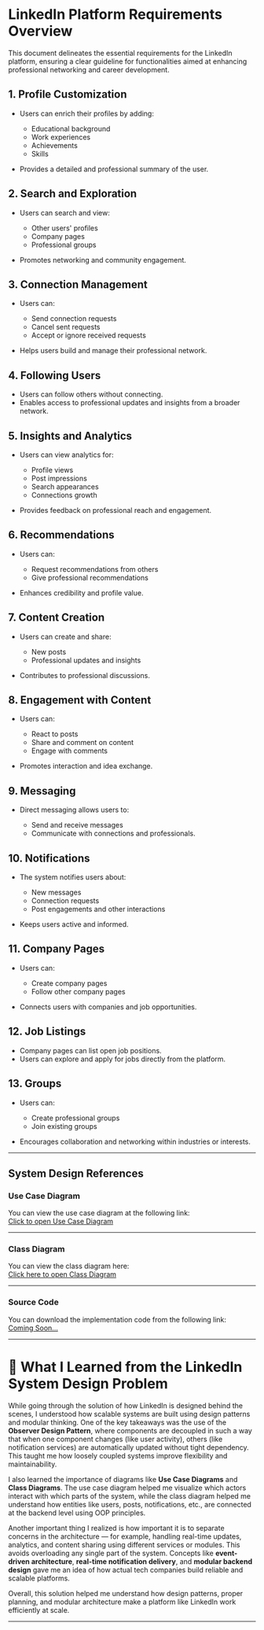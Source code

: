 # LinkedIn Platform Requirements Overview

This document delineates the essential requirements for the LinkedIn platform, ensuring a clear guideline for functionalities aimed at enhancing professional networking and career development.

## 1. Profile Customization

* Users can enrich their profiles by adding:

  * Educational background
  * Work experiences
  * Achievements
  * Skills
* Provides a detailed and professional summary of the user.

## 2. Search and Exploration

* Users can search and view:

  * Other users' profiles
  * Company pages
  * Professional groups
* Promotes networking and community engagement.

## 3. Connection Management

* Users can:

  * Send connection requests
  * Cancel sent requests
  * Accept or ignore received requests
* Helps users build and manage their professional network.

## 4. Following Users

* Users can follow others without connecting.
* Enables access to professional updates and insights from a broader network.

## 5. Insights and Analytics

* Users can view analytics for:

  * Profile views
  * Post impressions
  * Search appearances
  * Connections growth
* Provides feedback on professional reach and engagement.

## 6. Recommendations

* Users can:

  * Request recommendations from others
  * Give professional recommendations
* Enhances credibility and profile value.

## 7. Content Creation

* Users can create and share:

  * New posts
  * Professional updates and insights
* Contributes to professional discussions.

## 8. Engagement with Content

* Users can:

  * React to posts
  * Share and comment on content
  * Engage with comments
* Promotes interaction and idea exchange.

## 9. Messaging

* Direct messaging allows users to:

  * Send and receive messages
  * Communicate with connections and professionals.

## 10. Notifications

* The system notifies users about:

  * New messages
  * Connection requests
  * Post engagements and other interactions
* Keeps users active and informed.

## 11. Company Pages

* Users can:

  * Create company pages
  * Follow other company pages
* Connects users with companies and job opportunities.

## 12. Job Listings

* Company pages can list open job positions.
* Users can explore and apply for jobs directly from the platform.

## 13. Groups

* Users can:

  * Create professional groups
  * Join existing groups
* Encourages collaboration and networking within industries or interests.

---

## System Design References

###  Use Case Diagram  
You can view the use case diagram at the following link:  
[Click to open Use Case Diagram](https://viewer.diagrams.net/?tags=%7B%7D&lightbox=1&target=blank&highlight=0000ff&edit=_blank&layers=1&nav=1&dark=1#R%3Cmxfile%3E%3Cdiagram%20name%3D%22Page-1%22%20id%3D%22oovZTRu26K2mrrZIscwE%22%3E7V1bd5u4Fv41eWwXkrjYj2nSzJk5M%2Bt0tatrzjwSo9hMMXIBp8n59UdcY7ZEjLEk5Ewf2oAMMtb%2B9O29P124Ijfbp1%2BycLf5g0U0ucJO9HRFbq8wXmJC%2BJ%2By5Lku4WVNyTqLo7oMvRR8if9Hm0KnKd3HEc17FxaMJUW86xeuWJrSVdErC7OM%2Fehf9sCS%2FrfuwjUVCr6swkQs%2FTOOik1Tih3n5YN%2F0Xi9ab%2Fabz%2FZhu3VTUG%2BCSP246CIfLwiNxljRX20fbqhSdl8bcPU990NfNo9WUbTYswN%2F44%2Bfvj07T%2FP6e77L07%2BmX1dff36rqnlMUz2zS9uHrZ4bpsgY%2Fs0omUlzhX58GMTF%2FTLLlyVn%2F7gVudlm2Kb8DPED5vqaFbQp8HnRN2v58ChbEuL7Jlf0tzwjreuV9%2FUoWbRtOEPmQ02vfZfNqVhY%2Fl19wUvbcMPmuY5oakWrqSt%2FIR%2F8YcHxn%2FaYaP53%2Fes%2FeBdXqH6ml9A%2FN1T1Ujt5%2Fxo3fytKrpvC77m9CbMKb%2FnNg7XWbjlR%2ByB%2F%2Fd7nH6j0a8pP%2FzynBd0297Kf9M9rI6X1Y%2FWFgPTciMVffuFSbxO%2BfGKG4tmvKA0Zcz7w3XzwTaOovJ2KRD6UFGBhQXx3vfB4CJPBIPrIxELRBcSlstBJOS7MB2DBEQGkHAdRfyZ9rsoLErrh6tNTB%2FpllZWbI1af8uAUfkP4Ow4ZCLFfXWJQVclEusgLOmpC13WQS0vnNFRx5qHPu1oFtOUt%2FDILmfUOr4LrOOR%2Ba0jczl6rJN%2Fi8sHstAwCCHYb%2BQuzqhlsDHL7DL2ECd2dppl20e6TmOBaYg5Sov2q7CIWWqlcQLIaDb0G1lgCBspja7LdISf3Sds9Y03By9q8h3k16d3JV3VsdNBs%2FWDKt5Q2fN%2FyxMeFzWnfx1%2BdvvUO3tuz57i4uA2fvZXU395%2FHJTedLeU%2F8KGgkpEjAX%2F6Vsn63oiJCpCLM1LY6z0DACnPeO4yxFm%2FuNfTOacPg%2B9h9ZZvTmKz6xuOpAgz5zgQFy6h%2Fb3HeYcMGq3MWxqurmeKWq9kL28JDT3jUVVrv2OQe%2Bnkn4djAsLdDh0HlfBpKvYbE8%2BcRjLf5zy7xENT47hrUfoDwl6qPK96cCNPCCflVBGwNYBVB%2FDn5FPXZ9Iduj%2FOrUX9ch2%2Bf%2BYVZkO5eCbDFdCaYi21%2B6oJO0wqNVyA5moF50Ndb%2Fv8Qap0QaSrHbar72YxcKIcHksMH3YFVQybICuwsJdhWlJLc0oVUyktEV2245wO3NSAQFbLGcPyMZFijPts1n%2Bn1P87KOz%2FYbJ4AjCRYYB%2BmUJ1crurtU2wTzS8dIFCc%2FPhW8GXONflnuZY9GnFGYb6pKWicOnftLqq89ve%2B8wQhHvZTDQodTDmACvoSedLRT9vx%2BVaSLq484ZWUOF%2BEZsDlBNerjcqJcpRKbaHwCNIDNBgRlDOljjTFkQABcl4upcBWQb6P0hDTK2mHjCu%2FidcqyMphs5ohU%2FtCJ08e4sNg5gvEh4shG7lyzzvH8CRCD1so5IV2YibxRJjIcv4harjEfcUroMeAjTguAlPqI0fJv3QvMxC8uyC0JbhWj0x2CB9EKVWPt8YtMxlVEH59YlZGG%2FN9v7N5KuugccGcALKELJKELaCiFdCHTHxWZ5IElCWcXfLdP20Nnn9PMTuOAMRWycOZ3txoFtseYlvYI0zB5LuJVbqdRIPt1vHrMwWrsMQqUNWcwBgqz1abpJtwkd2vuaHflwd%2FsvvxTTjZWb6qyltbtq5q2KZgOB7PHRliB7jZkunb2zF3UKNd3GQ1XZZ27yjNdosnc%2BeU4LMpxBkxWK6cXajVvLEdqtJooVKnL6qvJavkmrDJ6LZ1LhVmgtk3Q%2FNPUsEaxpesyTpW513a509WRtFiIzJ%2B9Y%2F0Cy5bmebnk6SJM4lrQaWST41R1Gu5wKsfzN8%2B5%2BZ%2BEho8lq1Vhn5UWEryNP%2F9wKtYoK9TCWJnCNkf2ZrBuAE0jF4zb1VSGjKNRYGjjNov7iw9lhUCm%2BRjuLxplBZqG90kVU8d5fVQvsLXRNnBytlzyIUujttE4b6eKnC9hQhVpZy9ZNC%2BEyLQD2EjigAoY5jgcTjkYa8FXGmaHzD0hZPygOzY4IQTOMBZHQSYv7jA%2FoEKk6ki4Lftk060Pz%2BJ0lewj2hWue5eoXyCeUc5KlReo0bUrG6JqGu%2FDlXdb1rUvWN50gjJFKTL2jd6whJXT4FOWlrU88C4DilSQjEf8PsksiCuQzFLCMdoWlSOiUTaBtO%2BkrIgfYosX%2BpF2VZ1FMzeJTEH56QVeabHWlR%2F3AjX6zXgBz%2B1jizhwLt%2F4YXUAU4JNTwskUtHopxcY5QWWcJacZJjKsBfQKTgNza66AHeAYZeVyRu%2BWXegUXlKq%2FH5Wke%2FAOtAFrRguINolJ5q67wMelQGem%2BnaVA%2Fm5aPc3hmTaNAgkLHRHXZ%2FCMtYtThsK62PUhs0EBk4tTP6Pc1DaRhxRHRryfHgxYNpF3j34Ws0ze4cP0jVemOfl1RmOsiXIhNbtPfw3ua6AtlB7t%2BE3k1N191zXQIq9d63TBTOO85oYNlI%2BfhxMC6D3fEtpM%2FqUQ2p2YElfjmqMT1QHAhLIobTSUEjl8aX1%2Fnivrb26IS90jQcZlU8lOTO5VKRi91qVMoU5ocnDE8OSohcKmucU3OFTW5N0Yl5C1SybSN0GakEqW0MDpZWQz4ESO0QKbTAlwBR5BpWhAFwzdGCwNp7GXTwvlCInYH1KqvJ0wnzDfhrjzcb5PrVcEOrV8h5RPL40oh5tTEioJtJfAoGBCv2L5I4pTedK9PULUwAXkBHFuRSVgyxR672jQsV6Y8DlN8M9Q0yNtj%2BfdVrpRpr54i%2BkRIWB8C348wmj%2BFusQtzrQT6GkSpCrzjXGf7vFYWaeh4aagBEHnNt3OxIGism47e6Kqd46d9YdXI7YNOC7LmCUCx5sMEOIt%2BkTgt%2FtOGAPIaQKiOiKYvhHlXIY%2BYyNKRFxoaGza0NgAEyCTPOBYBo%2FF5D12Axjhjd2nlFsrfD64rMlNXvFu8Jvah36BW12nYvCdpi1ehBta2AU%2FgibHo0th%2FyXTE7A92dS7y8aHYxk%2Bztix0Udgc%2FsF3E1POz5OExTtd14j9u40jI7J7CG8SEaoSpnzGnpozc7rtLcm2A8%2BNDDmMJ%2FrmpxiW%2BC6TnvzwAWgw7UNHZPz68APQFV4nOM6mZoC4aFdI9SkVoW1IW5C88p%2FKnVece8u0%2BNk3lwy74jFqpapO0RYijLdCQmpmG47t05PLw8YZAFsW4gi7IQ4PnsSJtGMlP5Od0LCzB%2FPhBPy1UrIVjghy9IzcYaFfvipwwd%2Ba%2BRkW4RMFEbIaNzb3U5P3iE5ucgIORlRnk2Cz7JhD%2BLCN12OpyY3OFKVdmp6e7qzdfNk3MnktMAQH8g0PkzozobxcXyBnOH8err418bkHT5Mi3%2B%2BCWnYLD6IbeNWwfSRianD6urwoVYcHmvn2awHd%2FJyJ%2Fdt4YXvxrv2P2yCKzTdZNUdC1vBjFQ9T00pEMwokBm5Q62mOvsitnmlDrhY9YxocW7GaKd%2FqQ4G0IzBALaJk%2FBy6U0Ex9C0N3Pg0CSSzgmOeTMJYdfQyXEiaTdk6apyDEukAX5TPmXEzgkmfcr0vRSEoMj0wF6gSb6ckzZmXt8DtfPJ4IAwM744PlCsXs7MGiNWQ5tkjelDbkezYO3AUCxb%2FrOBgeGKQHfyOiAMZ4p4phd%2BBpoUyxkdCp7XoQC5gwTTZ4oEEBy%2BYXBomss6JzjmlbMhOBZwRf74%2FbEF6oBKiXZ0nL%2FZ6OD2DV%2Be84Ju3%2BQGDpDzsd%2BGAzNu3xCc%2F36cQVteR9t49O7KF21K%2BZtdDZuy3VLgjQR7eF7tgMBgz5%2B8qhdyv1CTbsJeyDRHRRt3d6%2B%2FtHrLbgcIexa8B3OBlXbXsV3vDURA8%2FcntWLcxZlucmaD4ftohTU1qoaE4RcF500y5acZK3nv5XJOVJs%2FWFTuJ%2Ffx%2Fw%3D%3D%3C%2Fdiagram%3E%3C%2Fmxfile%3E)

---

###  Class Diagram 
You can view the class diagram here:  
[Click here to open Class Diagram](https://viewer.diagrams.net/?tags=%7B%7D&lightbox=1&target=blank&highlight=0000ff&edit=_blank&layers=1&nav=1&page-id=gvQBDodTHc6R1Ic5NaMH&dark=1#R%3Cmxfile%3E%3Cdiagram%20name%3D%22Meeting%20Sheduler%202%22%20id%3D%22QbBu87doMeKY3cXJm_e1%22%3E7Vtbc6M2FP41zCQPnuFiE%2BfRdjbb7cx2Zuu0fdyRQcZqBKKSfOuvrwQSBoPXl4asRfwS8NHlXHQ455OOYnmTePOZgnTxlYQQW64dbizvyXLdvmPb4iEp25zi%2Bn4%2Fp0QUhTnN2RGm6F%2BoiGpgtEQhZJWOnBDMUVolBiRJYMArNEApWVe7zQmuck1BBGuEaQBwnfoXCvlCUV2tmGz4BaJooVn7uiUGurcisAUIybpE8j5Z3oQSwvO3eDOBWJpPGyYf93ygtZCMwoSfMsBeut%2B%2F%2FTnebNcz9iv4Pusl0289NcsK4KXS2HJ9LOYbp1JkvlWG8P9ZSjnHMaARSixvZKeb4mePk1SQ%2BhmJww3vAYwi2SsQskEqqLsZxFuknhmf2T5hToQ%2BTbxlQ49lLjISHdycX33mP5hgqSYT5sjnq%2FIQ5BpfQUv3aQsqJdFeqRk5ZZ4Ngs4IDSHtqYYRI1iuwQ9scI6tMZzzwtiHp9RW3Jfdqw9JQKxMyjhFSXTcdjU7%2FVwFYAwQNlqDdB0aLT9S4qNM2HNl%2FxBfGYUsJUn4Qr4kK8QBRyS5u68axoy1LhT5CiEXzmqmFsECBq8TkecT4UTnq%2BBWhHdXkHIkUMMoz3tPWUIcqyz4lEs%2FJqLXHGcQYI5EahaOz2PxeHLE63qBOJymIJAzrgWaKtjIueHmYNJ3CighUBgkMeR0K7roAY%2BDfIgGYAOFRtYlNDNUfRYlIFMgMKAQVFTMvcMY4kXBjDMgh9tByPFF8hQa3WDH6V8g44DyF6SxRwg4tCSEfZYYX5JNCykilLyVOqaEl4He3OjwosNNObw82vXw4tiDlsKL18HwovPULbyc%2FjXGOTphuWmthzFGjFsPYpCtgMt1BJgZ7UYoGParSMOz60jDtRuQRnFI9OahoN%2FBUKB893dC4ls0eK8N6k%2FeqgDxsSK%2BNVeDGSGvMNQguSkknw6gr0w1xEYrgDCYYfXlCl1xAfzU1zrlGRq8BtW6km4GdjXd%2BH4debqDpnQzbAt5%2Bt1NN51KNaJVWrz615Rc07bwVAKLjM1ZSOPa1EA6n2Ss2ssubevBlrO%2Fs7qm5DRtqTjQ%2FmKsRA6ATXn%2FtFrdtSnE8t14xshMDX4IB251m9IQEArganSpg8JYILRnSuKL1TAFFe6XO3x9Plk5j2wqd%2Bi6yJujwocOosLfCEdz4QCyiHncjwyChrdTiIOyJ6U1f9mmsF1I0vaRCoW5IsfrNSwFSbPvgeA1omSZhL2AYKLgAKcgYTpgSacttWEZb3ohoK93NJrdCWYTK7tJlj3u86dsyTau8kf55f7%2BkPYgluEzmbG0avRc9Ft6PwblshsZsBzUzEz0UpcJSAKI%2F58upmT7%2FZKD33C5wXUaz4DayvbDDmZ7fYgZLGC4xLcq5Hln97pya%2BdWPr2Ue2XBRR4MqR18fiRU2cgfzEFmKEdoBBLESut04bb%2BQzg1U5HA6F2xrElJRzZT%2BiBL80YvAIUYAgYvWwNTIIrrexWI4theHaN47rtewHzsPEaRb1vG4e2KxAVRnVbKP2egviuLL0uRwd%2Bv5PB%2B6KvpKtuFRbqP4de3Hf5V6gLC0Fz8lddUuo1d%2FOEp2KXpjk172EVP3ABeTsUQnn%2FsipQmTDBgDDIxhsyt0rVhewcz5I99pNEEKapesecBEj5VV1SvfoGl9p0kRmEohzeufXYoDaUZ7bfxBHevrOb0nbon%2BA8NnuCd7wji5%2B6forO2z7t%2FLvc%2B%2FQc%3D%3C%2Fdiagram%3E%3Cdiagram%20id%3D%22685GCaHP-3-aFwweSdOf%22%20name%3D%22Meeting%20Scheduler%203%22%3E7Vzfd5s2FP5rfE7z4Bx%2BYz8mTrN1O93apN3aveTIINtqADEhJ%2Fb%2B%2BkkgMAJsY2Js4%2FolhouQdK8%2B7v2kK6Wnj%2FzFLwSEs4%2FYhV5PU9xFT7%2FraZqpaib74ZJlItF1XUkkU4LcRKauBI%2FoPyiEabE5cmEkFaQYexSFstDBQQAdKskAIfhVLjbBntxqCKawJHh0gFeW%2Fo1cOhNSTVFWD36FaDpLm7bSJz5ISwtBNAMufs2J9Pc9fUQwpsmVvxhBj5svNUzy3v2ap1nPCAxonRe%2B%2FqY%2B%2Ff7wGXxSPfht7us%2Fnv7EfVHLC%2FDmQuOeZnmsvtuQd5kuhSGsf%2Be8n7c%2BIFMU9PQbJVxkt32KQyYyYhGFC9oHHpryUg7rGyRMuqqBXU3Fb9zOuCiYYKZPVdv8QT%2BKIXLDCmhJe%2BWav0asSVEZM0dSn9wGE5faZbKwKJsR3pMUlWlDar7Nio6OMXEh6YsHNxH2%2BBhssMEutvbghGbGXl9lasVi3%2FXyKwHwhUkjSlAw3W67kp2OqwD0AfI6rUH46na6%2F0h0H8Wd3bXvP8VXRmAU4sD9gj8EL4gCinDw7ko2TDfGOlPkI4SUgbWbWjgz6DyPWJwPGIh2V0GTOq%2B9QEIRYw03Sdy7iwPirYiCd0nvbzErNfFiCjBBLDQz4FOf%2Fdyp7PJ1hih8DIHDa3xlbCprhtcNF2uDvppRCcbCIPYhJUtWJH3BGAoKJhhYRkdec3RmIMrMckwmo2BAUKhpVvmKZLALwTN24BzaGXKOD7xNptGFd9T%2FBCMKCP2CUvLhAgp7HJ33nORzcdd8CvMl%2B1KnK%2F7FVLRr2cGoytBORXkfM1TKPkZVzJZ8jH6GPiaNVhcfU%2F%2BT9BOOEiWm7dm3Hopoz2YvKYK%2BnIaXGZPz8AdDXfYGtlqmG5pSQTdUpS26YZyhKxDYfcDYv3iDQ01TjzxhAexjRXTZXQ3GGD9DN2XKVS65Pos%2BMdVQdPMCkAfGnvhyma5exv7E1%2FpIY0p4CqqdTbhJw0tGPu2KeGNWxZtBW9TTPN94c1axhj3lFpf%2FdiXYtN15wplF3MxOVOPU1EBpQImbai%2B8tK1HNB%2F%2FiNObvKXHlnIE7Q%2FGCwsCsCrw10vZnZpCUTIdjxvqpgYb%2BcAlfZN7BbiMuXY640GgzyjaPcF%2BYzW6QgtNRaaFVlXSY1iV9DDbWoWwzpAV%2FoEpmjAA8Fzmdhx1iBpeliHW9j3IjfmXZQjbpSRtr6kQmCiyPWsThSCoxh5wnqcEzwO372APCzpACQii1GFx0Oaeedzf9F1Ant%2BR6fgda2zUizeUxT9XyS9%2FEk9c%2BU3%2B4upqnfbA5%2B4zGEehbPSk65fwvo3KxRszYN6pdTPQc11GIHCg9zZduhLth7oc7fWqnINauQbUVrS3zzDap6uYzgy6c%2B%2BShtxt8T5N3SqJlevnck%2FMufCFITGDT5aEpIn82hjUDeUwmYIARblxajit%2FylAHQlP0OlZMU9KcSB3s%2FdOHOY7PQAEehBEsNkYdIWiqIYm74uwjDJH0bWDbsMcnD1H4VfLiMLLHokGXp1I6Z8dWN%2BJ%2BZc5i%2BCHSzkcjn1V7WVrmKT7OXB9meGfpC7AdbvLv5Kcyrlzl9ImG6O8v1uv2mSzF%2FLy%2Bekp%2Bmt5a7%2F%2FqhkP6J%2B%2BEUz0ynOrBYOyb%2BSGnwBmdy4CPj%2ByNOOY4Nv072PjxVZjd%2BLYsWbI9owXdSHvhcLLLRD9lr7Drr9z%2BbUp7u4WuWJ3S3GT9Am6pTPGBduzfuM5ceAGtqZXj1E%2BoWUJYzNGzfzBi9xm1QiI6j7hOBGRjbdqFPbwWoVRTDorXsufOC7WZGjG5poo%2BzAhLdUUQyLTsjlKqk4adRclBxl9q3BezDaH15bebPxLm8EPPPxVO7%2FXD7%2FjgShCTp3RVfKju3Fs2QiSZQYIfpNDBL9dvRbfteA5xFp0YusN5aytGEuT43kXb%2B7L6ZiFc4p6U6eTHS9Iw1Vxlb9l1FWt%2Fe8FdbJP0TY7lQx4ytGAZ9UE3nbn1ibwzEK004eNgWcVgFfcTNIy8KoWdNYDL8ABrOXrsui13dvtETzmMUFh24XVusYMyBwMZEwY9TDBRgksc8VCXiBa32OzELbTdlYQS2rcK%2BCG7QDujcFVPZyHM2p6uKOCeWAXD%2Bg2Da3DwiL28MCRNZ1NvpHPK034%2FLWiyPHX0tRWAjCv5BMkiBmLr8HuG7JaTcgaWyHb1oxDVZt624G5raa2AVp17PztHlHd3SMqJ%2B4R7WN6RFXXiy5Raxrg9UHBJ9oHhtxuk9x9rnHIzLCuN1w5wO8SGE9mHjw4mOdTLXMLeGrDcKAeGYZVpx4PE5o7BkO1Jgy3e8i9wXBYiMBmU2%2FIJ8Gba2obhlXHLDo7Bz7uwohVXEdrvDDSdBK8N1Ss345bd8eJbm07UZ8KRnxBj71xh8CUAL5BEk%2B4qr3cf5xRHsu7Kap2oMhJxAKO%2BW4bGbxpsjDbelPMKfrIdfnrlalCGfrCYm9JHA4K%2B7JVI4VmDsG2UQHh4gS1RtqQ3a7%2BlW4CnNW%2FJNbf%2Fw8%3D%3C%2Fdiagram%3E%3Cdiagram%20id%3D%221o1s3NdxXUbViWnlhf0z%22%20name%3D%22Vending%20Machine%201%22%3E7Vxbc5s4FP41eawHSVwfUyfd3ZlmJpN0u%2B1TRzGKrSkgL8ixvb9%2BhQEDQgQbW9hOkpnW6MIBzvedCwfBFRqHqz9iPJ%2FdMZ8EV9DwV1fo5gpCZAJH%2FKQ966xH%2FBlZzzSmftYHyo5H%2Bh%2FJO4tpC%2BqTpDaRMxZwOq93TlgUkQmv9eE4Zsv6tGcW1I86x1PS6Hic4KDZ%2Bw%2F1%2BSzvhYZRDvxJ6HRWHNouRkJczM47khn22bLShW6v0DhmjGdb4WpMglR9hWKy%2Fb60jG7PLCYR32UHBL5a5CEJ%2FW%2Fmz%2B%2FhnfuFsl%2BfYCblBQeL%2FIqvoB0IeZ%2BfmRArzpqvc13Y%2Fy5YMfAp2SB1LSYAdy7g%2FlyOi61p%2BjteJJyFJC4EijPLZGbDuVK24qHQzzzdXITB9YSzWMx5ITGnAoyv%2BIkE9yyhnLJITHliXIiuTLgO6DQd4Gwuemc8DEQDiE224AGNyHhLD2N76HRfsmpVJthCJNhNxIXweC2m5DuYBUFzYpsQZe1lhSUonzOrEGTLbJwzc7qVXWInNnL49oAS6YPy2g9p9C5wdN2T42jpw%2FFxnXASvkkggevVkbSB20QSqpBEupCEpgJKSckxW0Q%2B8XNFLGeUk8c5nqSjSxFT68o7gp5sp64miBRqMjyFnjxPm54Opzw0Wyj%2FnZJlK%2BGzbp%2B%2ByF3FYYt8pJCKmge4j5m%2FmPCOY4ju2mEkFggliYyGDMIARzIUZCoYYCoI4Fq68Lf14f9XlAhlaWXAHYvI%2BnLxN10F%2FqqQ52qzf0cf%2Ft%2FwbyLGu6z0jPCwVR5ZZY%2BeNnt09eFx7fuXBYerMg93UPPw9MHxQEL2cmEGAgxFkg4H9VjFwXRA8kgC0plPvLOcxZOyVlOV3CtzFm0MALpjlkb8xzMcTbsOccbwW86O93b64D%2B8cNYK%2F5gFmQcwxmz3ssugeLh1PDxV1WTQGIkOr3694pBxPJl9OORaucVCO3hka1AKqKotx6oi4ID6mOv1yhd2HwksqXZqOwovMGxQ1lhIehBpGU70MuDy3MD26VbBAePkbkBjMemB8EXcHpHfY2oGoCndL6sYMKwX0FhOepyxpRi%2FjWMW6w0GJEnwRRHBlJNCWxEOVA8W9BFBVceSVRT51%2Bk6AdGKRPytq6X%2BcCbbl%2FiNFQOdKqpoQOULi76YBJjTl7p4lVbyI9yL2wNeqZNIvtjxUF1EwhbxhOR7lbrtFARlQRzHU8IbgjYgbS%2F7ANxUBa%2F%2BuAl04vWPauNn2hhZRfNmVR28We%2BJNzQyfbxyRdkTrnMhBipKmvsSw5IfHYFhiVGEkQshxrngbcGeeMuVVws6I8caFnJVne0D8i7IbaeJVF%2FUVbJ0o64qr72fyN0IuLtCBwx02tBtqupw7we43ilXA7iGJN3A7bBWqZefLV3rz3zmQDkXOikzgAG9kWsa2z%2BgiSi2PTBRVDW2t2vhGY52G47bsvfleWpVnUw%2FjkL%2BRkOvnBk8Jd621Ux5%2B2bPjTS8IUo3xqpK2Nu1VVnhAMAjVUA8WZBu4I5buTqDCgg6qVU3mGH0ZYblGiNgdwjTzY7Lqo%2BdC%2BgNI97jhnhkVDIA8LpYzegX2vlAf99gAEcO6M2AbmG6cT%2FNrfUOCRs6Jc6W2XDtcHSsuL%2Bzaxdax%2BvKtHk6IWk%2Faxu1HKgkTSbyuBQ6fIlM67tl4heH6WPFoNmi0SRY%2BGTbWd9BfqL5%2BjK3kuFsTqKNWyreGwYwfeyKk9mG5ECH1yMryn%2FkEtPtyl6iVe6UNvbPorotLWdNd7rVYpM5%2FdJ4VixhrD6etY900wykuyjTckZmpRhi9CxNAyS%2Fd9shuMVcS8HFRPb8nBA9flvjC523Ky7on%2FQwnqeATX7XrcfOml9oen0b5rabj8oMXjUCtcEdrxzYbTr2rqZjdoazo9mJKYUB1%2BhbFpQfzTYk6c5ODl92dbYsLx38PjzXVfjuZrpzINMrQaJ490gL%2BaVV%2FZ4De5Lftup35O6OtdRBw8Dhq9LO1kD2yYZaMq8BzcM6x0Ag3cU4qLctwLot2NbAgWC%2F0uUJPLRo3JOYigslsQZ6DUYaE3kjz3OACV0r%2Fd%2BRnKDZ87mFWSz2kNf1D8WgI5c3T3zLZu7obk66RBC4kgOyZNB3dkDyh1isgeuj9uFvZiK7vcixEfRUdPydkPHmrRDjhuJpjEOxxZ7TixX%2FvguW0mgqtu7wZEaj6mruJ1lkV9DmZMXrNMf5N3YmgpOk%2BnWe4uM7IfX9dHfl6m9VNfC4r2mj4qW8CoVdFYd7fIBHNMsvp2XMKb9Ah27%2FBw%3D%3D%3C%2Fdiagram%3E%3Cdiagram%20id%3D%22npjNLc1JkDWQVycvxiI8%22%20name%3D%22Vending%20Machine%202%22%3E7Vxbb6s4EP41kbIPkQLk0jzmtm3V26qpus8OOMFawBzbNMn59TsGQ0KgbVCbXUxTqQIGX2bG4%2FnGY5OWNfW31wyF7gN1sNcyu862Zc1apmn1jCFcJGWXUOCvm1DWjDgJzdgTFuQ3VsS0WEQczHMFBaWeIGGeaNMgwLbI0RBjdJMvtqJevtcQrXGBsLCRV6T%2BTRzhKqrZ7e5f3GCydtOuB%2BkbH6WlFYG7yKGbA5I1b1lTRqlI7vztFHtSfaliknp%2FvvM244zhQJxSwcX31nL5y5v9Duy7zXDyOne3HdXKG%2FIiJXHLHHjQ3iSULIudUsTgVyT5nPiIrUnQssbdcJs9dgQNgdSLSQJvRQd5ZC1L2cAbZkDdtwB3a3WN%2B1keE1YU5CnrW77o8NhExlDATPortvwXo04EtqDaA40kTea7AXKha6CFxzSXSWZSw0z7Mg67LeF1SZmDWUe9GHPqyWH4QA1V1O3hlcj0%2FX6TqSKPebeKVQLkK60uBCPB%2BnPdFfT0%2FwogtSvZJ8EJ414z3sUuVMpXlvsiCbpJETJi45oNwpJ93LGZ69J8w0wQ8P3jxHvNYrc2Ub5slvQ5oVBq5cWOfEXAwYKHED5cZgbcblwi8CJEUhOzDWBi1o1sG2%2Ffdd1GBgiApZj6WLAdFFEVhlcKQxSMDnrqebPHpAyS3EM46isiUji4ztreIwXcKLCoABxmA4Fj4dELalSY8hz0daux4w1VoHDoe%2BEd8uW0DZY8zHN%2FcWRfdmSGOTjyZIOiJzNGZZ7MOJcn6zXQkz0j%2B5%2BLJ6sQ%2F9KnlfT%2BXF9nxvfst4YTj3DRGs5kQH8SqNVMmK%2BF8z%2FCZJHjKMhqKxy7hQpTWTuG5T9qA14VhGLYB1j6Xrl0wcbRMA%2BNoxJoNEuhcXQuaOw3EBqzAM8rPuEg8jNKvrR6qrZEvwBsWmV68zR9uh%2B%2FzLVzSZP56%2Fx5fK0f44vH8fROO66fXm7mz%2FXguimLrmxLQgGLYfX6RWQxy5Dl6lzIMvhhyHIr%2BVnJkf0AXm4XAokLrFRZJwQcZsYDDfCujXwaBULLsDdkmPNJJAQN2jLKfYz8JWZaisKwiFgwdVGwxm1fDoymYngY8WwlovmgcJdu5oxR9sDXbRvqYU0nShQ64CFvgzcQgLJdLcelKWGD0U3DhH3cULIivSqLG862Ih02MG4YOz6weEH9CqkvUNgd3iV65ZcTC%2F95ujw7LqKp8sON80X%2Bf8RE8yi0264PtFZjnUZCT94PUvta8p%2FP4mspgk09D9tiirhbXQBdIrzhcYB3NShJDJUFeNk2%2FrcHeFcNDPBeceAAyjwg2yXBJb9TZeEaJ8Ri7Z6aHKuZI2nUtjx6Q8RDSw8v3pGK6yiV8vXYkd5e36CchpghQVnZuJy4xKyZRGr%2F%2F16KUZTp5GP%2BP9R1YmnUDUlgNiTP36ysckNS%2FZfkeD3FgVVwDFvtON2npQjJQlh3KSCwCGRoNCMc7sAR67mk5xgx2z0%2BW6jnOUlYHhM52b9iWrpkKQyre5SmGKbbSwdpCssqSVP0zvbRwKiBaYpHKsgKTEAQetmOqrR%2BjGMGrTdEdN6NEiTdjXLiDFFXTm2zG5O1kyX7FvhwNtbng%2BDGHG7op1%2FGZocbTv4S7Wzf1KZoVYIqpzp3a%2FDZAKaEqYc4xxzq0JUUBv5VnhruslR1d7HjAvuf%2BP28QR7ZgAS2%2FJim45%2Bh3LGZ%2BMRxZPXS0Wew%2FHew1GP3e2yhP8qbgtnrl5iCYfSLtmBVNwV43P%2FmR%2Fzuev%2FbKdb8Xw%3D%3D%3C%2Fdiagram%3E%3Cdiagram%20id%3D%228qslMoILVUiS1fo252IF%22%20name%3D%22Vending%20Machine%203%22%3E7V1bk6I4FP41VrkPPUUAER%2B99Mz27vTM1jh7maepKFHZAcKE2Or%2B%2Bk0gIASw8S60D13CgVxO8p1rErqlDd31BwL9xTO2kNNSFWvd0kYtVe0AtcN%2BOGUTUTRNUyLKnNhWRANbwtj%2BDwli%2FNrStlCQeZFi7FDbzxKn2PPQlGZokBC8yr42w062VR%2FOUY4wnkInT%2F3btuhCUFVF2T74FdnzRdy0ET9xYfy2IAQLaOFViqQ9trQhwZhGV%2B56iBw%2BfPHAROXelzxNekaQR6sUoMPn3z58%2Fzz58uj9eF7%2F6%2F38bpEHUcsLdJaC45ZqOKy%2Bgc%2B7TDdiIIyfS97PgQvJ3PZaWl%2Fx18ntA8U%2BI%2BkhiaI1fYCOPedvTVnfEGHUbQ3sai5%2Bw3YmMmGGGT9FbfMHD0EIkT57QY3ay9f8B8HWkmFB1MdGJKoy2wwj55pmNF%2BmLQjvTAzMuC2QbragrxNMLEQexIN%2BgB0%2BDTuGYZ%2FhdtCMJuNdXmU8kHLftXwRD7piVMeU2N789bHLjdN1GeCjy7tvexXm%2Fcb6Tje%2BGHyB3K%2BcUDcufGJP0Y1NwoTsbljNNKm%2BIEJtpvv7kfYahWptIHTZKGpzgNlbMydU5DObKVimIajLfkaAXa4WNkVjH%2FKRGK2YTUya4XWjdanqBolBYLYUYRdRsmGviAK9jrAhm9g69gRhtTVKiU1apO1RXBIKQzhPKt%2BaCnYhrMUelkNtoOUYO%2FhuNvaQ%2BYCN11ONNa8vPIW08mXPoMvl1psEfrb3d012tCYDuiapMgDyqgz0ilQZOJcq066uygIfekdprpxO%2FISfsYc2T17Ap8saU0jTPkWRDos60WTV1hQpMmQhMgv8AU0vEKKzuQP61WXo9O7AFzj9cXcH9ogi8ecZd6GC%2BnoEwbb7re7AsQPa6o54WFzJM7wxZo4Lit8EZKFlCb%2BvLZzBJ1ZgyEuHvu0v2UGqx7wT5DKrdFq%2B6mIaWRSctY1GtyBULvQve%2BeyjUYDbWMrDpOc%2FN0T78%2BMz2xMzhYJ755kl%2FRuXl9T56EvH7r1bejipUdrqZ18goJgsKQUe22ujD4t3QkitWSFILok3nABvTlqu3xiasqGg2CQGIyaT0qwwKtHQjB5DubtKSuHaiooS99iGvLJe2EMYLK5yXlpSkQNgCGF1J1Ogd9gXtRv6DbQb%2Bhbru3drf4%2BEQobsN%2FRJhrX4L48e7218ZoOvr%2Byjuz%2FmxA0B7N627djWvfrOl7SevY9lYGpZf%2BzyZZasjDFjoOmdAiDxf4M1MXDUw1d8vAUo6KHpxrn8vDMBnp4fyHPYmbmGU4XtndP8OwTuYYZsXB0q2bHbkyTNGr5BL5A24ETB41LuArqyJVQ9sji6r6%2BXjn2EYEUk6J5qRhj3hhHYp3mI2cjz1PlTc1vVHUiDuqGZDAbkuhvVlq5Ibn%2Be3b8NtlhYXBottphvq%2BWLESRcN25YI6Fx12jkR2wK6aI6xnTBwiS6ULeA1LP%2FSwsPLa5sB8DrbqkKUAvzkDEaQo9zluk93bGG0DTaQr9bBukew1MU3zC1J4xCFAb39ej9oofQ5%2Bh1isidV6Oona8HGWFGSKFi7aqhOTa8ZKcfExL4%2B0cf2zK7gZVkQ4QqoqWNyrFp25OcWJg2f%2FTN7XJmCwHH3sPi546%2Bbpq5Kmb2Gm8H7dpkvgATe9kxQdc8rxNofRc%2F7zN6aXnfmKtsSLU68kGqCiquagEFe2uk4YTeVaff0SG3XkMm9mRInjpWYi3oLA7tLbpP%2Fz6XUfcfUs9Ga3TN5v4xmN8pArx22%2Bi9vBmWyy8i8tF%2FURW7tM10mwwXvCSTNHrkR1loER0x3tm8eymJq%2BzY%2B4Icphn95LtbtGEihb%2BwKFnvnVfuln0gJ4uoSJiVJTbAiNfFVClqkx5%2B2Y0FrmqQowlrB8Ou6Il%2F%2BNhBw4AXRpyyrtu53KoMyuirntV1GlAgoomJ1gqo06TdxfntpScGXVFGZw3p%2Byqwk6%2FKuyAIsNO6RwIu%2FzHFtTLwi4WmDet7dRrwgkYsu1U9EPhJB%2BtNC%2BsxEDR1%2BpOjKZEo%2B2HpwvCKf4M4mta7LqwU2XVo3UPhB3oyMYzd%2BLm3LhT98KdZUMXe9bXBY%2F6GA6s92GUJSxd%2FJFLVd%2BJzRJrqbyCs8Qy74HpE2JTr4jNkmAxnYw0TgREXdJ%2FpnKgEwfkr67kaiqBIcMF3KRe8%2FkLwY4uA7NYz25hHVV5WpAX5WPPDPJCNxIcooAvbM1PEjGfDOJdOabV5aRJZYybudVnuapz69rOSWCoHADDffyAqoC6kI6TjzYYBwMgt%2F0gV9W5AVD%2BtYyqa%2F7ALMmqPq4pA0VQurhYjrOJg6c%2FMphi%2FZQBd6Z4%2BWqeplZR1RmXQ7ocgoCueSjScye%2Bc1WdyJ6bcp9jkTqvPS8%2FPf5G5egSeadda3W3JEcqyK5oHp5RB52uVJXRkyK9c1uM8lN0bxXp3WtB%2FQZNRkfyaJhCPjgTkVs8unQ%2BtXwnZlWoa0bV5fihAwOGfGVkwzmBLrvCM84q%2BxNnPNlVcsxTGW8CitxXVux3Sg%2FfgZAVinjlOtmOIC9wu7Zl8eKF69ZZkRIjd9RGEFVaElL1gjPEZtHmXE0pB27JMja73f53kAhB2%2F%2Byoj3%2BDw%3D%3D%3C%2Fdiagram%3E%3Cdiagram%20id%3D%22gvQBDodTHc6R1Ic5NaMH%22%20name%3D%22Page-6%22%3E7V1dc5s4FP01frQHSXw%2BpnG63Z3ubrbpzm4fiZFtTTDyAkns%2FvoVnwYhbMAISJvMdGqEkBHn6Nyrqys8Q7e7wy%2B%2Bvd%2F%2BTh3szqDiHGZoOYNQ1YHB%2FotKjkkJ%2B1OSko1PnKQMnAoeyHecFmbVnomDg1LFkFI3JPty4Yp6Hl6FpTLb9%2BlrudqauuVv3dsbXCl4WNlutfQf4oTbtBQqyunEJ0w22%2Byr9ezMzs5qpwXB1nboa6EI3c3QrU9pmHzaHW6xGz2%2B7MEk132sOZvfmY%2B9sMkF27%2B%2BrZ%2FIn6vd31t8vP%2Bufvy8%2FTQHeorQi%2B0%2Bp32eQd1lLX5wyAv7uIk%2BZkVryr6LdSU8pg9I%2F%2B%2BZZifmQQzfDasA1f0huSw9X2jI3u3ZB7d6ZD8GoW8zELPS8hWlG3n0sxbvsR9QLytn3U%2FusXzfrLjUG1jqBPTps%2Bfg6Dkp7PTrloT4YW%2BvorOvjNisbBvuXHYE8qtfsB%2FiQy0UIAeYjQ1Mdzj0j6xKesHcQMkl6bBAGUdeCxyz0jrbAr2MtJ6d0nqTN30Cnn1IsW%2FFA7OWB01BB2YN6HeHEHtOUIsRhwarexMNXXb06NLVE6vDilJtAHpy%2BJFEHYzxKmBTBpKh4R%2F%2FLR58S%2BvFB8tD8dTymB0dSBhftNDSo2%2BFM6eLooPiNYyIhIGB%2FbQs6Rd2KgLDsYT1nT77K3wWHSvVPtvf4PDyeK5nnrJQFNWosk1PmeVj1w7JS%2FmeRXRLv%2BKekpgdWftAKVNb1TnKJp1NLyvKFdeSYZTa0QHXTvIozrSTVaTrdYBLdeIRkj%2BbawaNdfWgqVXKG2dH6mVtbAGDmlKCR1MECpapWlHBeDr0p2CZNsoA4%2B8A%2B5PFAulMqUpjRWROBgYD%2FIDmpIthyE1QclFTI9Sn8cgGRnfjIcNQWJyd4F2bpnZiDjhfympmKHozAgaUaARWK0bBcLLSAy3ekdVGVx4kgKNeEhxi76jnfN0yY1tUAlCSCai29zMLI%2F6CpwmKcpKLi1hQehUGOEVhMMuUqjh%2Bkh3I%2FnRBlacLt3S3t73jfRS9mKg2QFR%2B%2FrnAFzgDgWCOK1EatFbSQPf4nCYAKG%2FuOZoiNHYVEna%2FK0Ir%2FunyFOE3%2BjhZJTDLzx1pgumJSAk0eUoginoO5SSUZwJKQ0kozzrAcJKgT1ESgM45np2nD5caki4KosDroEapo6M6RaOk%2FzRGifHBPhaq7aMKQf395k%2BRi8ue6Jy02DO5JQZI7326Ju5k%2Fd%2FK3HgCUTlTFCKVpTW53TI6hMvArIWJbCo2gwiDWh5nOrAWVvGvo0q0arUnzVAVLrCsmUqbu%2BSqS9IYUxRqfg%2F4nJPjBpZUmQ01YOaoJ0sK4MjzOxPKs3Zf8Irudoyg7FGfSXcY2%2Bjp%2FLqgKOqDhjV6ooBwX%2FF5z3aPIVk1XowaHBDN4NYGzfG9EImB0YenSM2nC0Z5dBiWAAwwLBiimGhPYNwd9tgn2FtN10nP0%2FVSRCxRHoMxLCISo4Q3K9aHF7zDE15T5CFB%2BviQ1CdJXj9InOfVxG06B4hoJWdoQNoFzcb0%2BWeN%2FfcGXrklRkqKV84FuIyubvkccimBxtAZGqYoClXPFo96%2BBwTmiJ6FidNMF40SdABRe2KHd%2FU4Nk12ff1hF1NgGnQUWxejlJLZYelnIe0OzmGXjux2oV%2BxibHZARBtaxFtq7XGnUVKRcbkw68KNIyXeAbqQKcFEU0hqoGe6KIqDHpFGmXB%2FgmKIImRZHuHiHPD121spWGweghCkJNlx4jgl6GyoTKIsvVaY%2B7zjUGrEU2lRsM%2BHZJgD8x8OXRbkFroYKuwHMDXtSYdOAlxtXObWtl%2FcH%2B2o6DoC32tT5g219tpxoU4rN787W2S9m9prSYkCUxSJeAcWuHtks3bwUTY%2FyMa6tdnC7bn%2BXYwTZ%2BcKAUrlNK4bqmqW7tNl512eTVVMubLNFnLL7sDVoDJrvxS%2FRdsy0rS%2FSDRwzahQKnk205yU0AA1JQ44jTdVs5VMsN5RuXB2Jg%2FuYQKSmRNJjuuh6AJpdOZok2AgyaiwCV6%2Fcp16LxC3vE%2BzcEhzkBOKA8OG6TVwQR6v3qvZBw2muufColgAJwkDKkM5cv48kA53ccBBPezCgYLQBMYLjI3WI66TQRASLK%2BIgAifbkDxqSNXljySJAEUQGhs0WQULheg%2F5NcgbQNbC6ivmJ2xNsreNhArZN%2FT9vcyll8R8iRTJUndzr4QP5zUOBHArAdbA0zCktNsB3E8gYLy1w9SzHmSqbvKua1eSQF6P4MDZR0hpEL90SawZQejTp%2FwloRHSa8aUW%2BpS%2FyQstks2jEdLF68jcx2ZWmbQ3Zu0eEccx40bYzaaeJuvlFno5RycSj7HFy7RqeRLOshRTDs2rbEf4zuLCOTaj9i9pwGJXQa09JO6H9KNX%2Bz2tQ8zbRmX%2BCGbIEUv4CQxt7AdhK84CPOeZT0h3hb75ORsXOUuqLyeZIkkBVqqAjkz6zl5paswRnxwDD9C1mAHXQf7vDrBMqxFZnCGGvCZs%2FqOf0f8lf7wV8bAv11G4Tv%2BHP5Wb%2FBbEfqo7Rbn%2FogA34lwDRFMM3rT8Omv6yyyEqQeQxTazRXe%2Bv4BEwmGomV2A9Bo0ph0ANulIbx5ADmvWrkGvwZtSYfv59q%2FUxl%2FsSfc2wAUtiYbQjiGXyXtncuXwy1gOMN7eq3P9T44v0GdDfdmEZe2r5aZI5NnpTrAy2JQRru%2B4sF5thiza7PGbzmS%2B2sRTWJ9MpcRKnwEnXeY8U2ZPLOl65akpaPxNhGnKS%2BTYUcF0hb7irmWtGH3kCAoaXFJEjnGhFwwCcjePt5eFKqJZILmpIMvaR%2FJjw9%2BPIcwrN7QF7YnHf7rd5MgvX43SbIZJM%2FFce2AOVPKktgb396xT3Qd9ZX9%2B0y8J%2Bz86rGPD8cgxLtCZsgj3%2BClbJEQH8IySbMFqxX2Yl%2BlfslKlFsimnddmV6CKujneQZF31oRrRohpZ691y0bwX4jRD%2BTGESzUb3rhkJRWp6gPeli0CBA8b5MfMWwV0HZ1UNmdZ1Y9FbB9uvE7PD0k5wJQU4%2FbYru%2Fgc%3D%3C%2Fdiagram%3E%3C%2Fmxfile%3E)

---


###  Source Code  
You can download the implementation code from the following link:  
[Coming Soon...]()

---

# 📘 What I Learned from the LinkedIn System Design Problem

While going through the solution of how LinkedIn is designed behind the scenes, I understood how scalable systems are built using design patterns and modular thinking. One of the key takeaways was the use of the **Observer Design Pattern**, where components are decoupled in such a way that when one component changes (like user activity), others (like notification services) are automatically updated without tight dependency. This taught me how loosely coupled systems improve flexibility and maintainability.

I also learned the importance of diagrams like **Use Case Diagrams** and **Class Diagrams**. The use case diagram helped me visualize which actors interact with which parts of the system, while the class diagram helped me understand how entities like users, posts, notifications, etc., are connected at the backend level using OOP principles.

Another important thing I realized is how important it is to separate concerns in the architecture — for example, handling real-time updates, analytics, and content sharing using different services or modules. This avoids overloading any single part of the system. Concepts like **event-driven architecture**, **real-time notification delivery**, and **modular backend design** gave me an idea of how actual tech companies build reliable and scalable platforms.

Overall, this solution helped me understand how design patterns, proper planning, and modular architecture make a platform like LinkedIn work efficiently at scale.

---